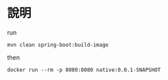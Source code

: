 # 說明

run

```shell
mvn clean spring-boot:build-image
```

then

```shell
docker run --rm -p 8080:8080 native:0.0.1-SNAPSHOT
```
